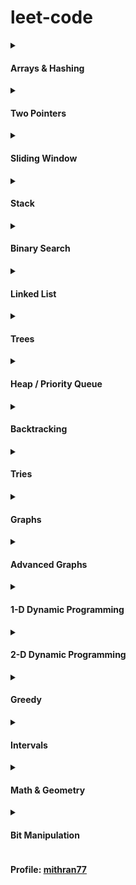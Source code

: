 # leet-code

<details>
<summary><h4>Arrays & Hashing</h4></summary>
<ul>
<li><b>🟩 <a href="https://leetcode.com/problems/contains-duplicate/" target="_blank">Contains Duplicate</a></b> <code>Add chars to HashSet while iterating. If already present, return True</code><br>
<a href="python/ArraysHashing/contains-duplicate.py">python</a> | 
<a href="golang/ArraysHashing/contains-duplicate.go">go</a>
</li>
<li><b>🟩 <a href="https://leetcode.com/problems/valid-anagram/" target="_blank">Valid Anagram</a></b> <code>Create char_count HashMap for s, then subtract counts from HashMap while looping through t</code><br>
<a href="python/ArraysHashing/valid-anagram.py">python</a> |
<a href="golang/ArraysHashing/valid-anagram.go">go</a> 
</li>
<li><b>🟩 <a href="https://leetcode.com/problems/two-sum/" target="_blank">Two Sum</a></b> <code>Use HashMap to store required number with index of computed number, If required value is found, return a list of correspomding indexes</code><br>
<a href="python/ArraysHashing/two-sum.py">python</a> |
<a href="golang/ArraysHashing/two-sum.go">go</a> 
</li>
<li><b>🟧 <a href="https://leetcode.com/problems/group-anagrams/" target="_blank">Group Anagrams</a></b> <code>Use a HashMap with char_count[26] tuples as keys, appending words that match the count. Finally, return the HashMap's values.</code><br>
<a href="python/ArraysHashing/group-anagrams.py">python</a> |
<a href="golang/ArraysHashing/group-anagrams.go">go</a> 
</li>
<li><b>🟧 <a href="https://leetcode.com/problems/top-k-frequent-elements/" target="_blank">Top K Frequent Elements</a></b> <code>First create a num_count HashMap, from which create an ordered map of counts with corresponding numbers (List[List]). Iterate in reverse, appending numbers to the result, and return when enough values are collected.</code><br>
<a href="python/ArraysHashing/top-k-frequent-elements.py">python</a> |
<a href="golang/ArraysHashing/top-k-frequent-elements.go">go</a> 
</li>
<li><b>🟧 <a href="https://neetcode.io/problems/string-encode-and-decode" target="_blank">Encode and Decode Strings</a></b> <code>Use the format < len#word > for encoding. To decode, use two pointers and two while loops to read the length, then append the word slice to the result</code><br>
<a href="python/ArraysHashing/encode-and-decode-strings.py">python</a>
</li>
<li><b>🟧 <a href="https://leetcode.com/problems/product-of-array-except-self/" target="_blank">Product of Array Except Self</a></b> <code>Initialize prod = 1. Loop L-R. First update ans array, ans[i] *= prod. Then update prod, prod *= nums[i], to use in the next iteration. Repeat the process R-L.</code><br>
<a href="python/ArraysHashing/product-of-array-except-self.py">python</a>
</li>
<li><b>🟧 <a href="https://leetcode.com/problems/longest-consecutive-sequence/" target="_blank">Longest Consecutive Sequence</a></b> <code>Convert nums to a set. For each number, check if num-1 is present (indicating the start of a sequence). If yes, iteratively check until there are no more num+1 elements in the set. Then update the longest sequence length.</code><br>
<a href="python/ArraysHashing/longest-consecutive-sequence.py">python</a>
</li>
</ul>
</details>

<details>
<summary><h4>Two Pointers</h4></summary>
<ul>
<li><b>🟩 <a href="https://leetcode.com/problems/valid-palindrome/" target="_blank">Valid Palindrome</a></b> <code>Iterate with L & R pointers, skip invalid characters with ASCII range checks, compare in lowercase, finally return True if no mismatches found</code><br>
<a href="python/TwoPointer/valid-palindrome.py">python</a> | 
<a href="golang/TwoPointer/valid-palindrome.go">go</a>
</li>
<li><b>🟧 <a href="https://leetcode.com/problems/container-with-most-water/" target="_blank">Container With Most Water</a></b> <code>Iterate with L & R pointers, calculate the current area and update max_area if larger, then move pointer with the lower height</code><br>
<a href="python/TwoPointer/container-with-most-water.py">python</a>
</li>
<li><b>🟧 <a href="https://leetcode.com/problems/two-sum-ii-input-array-is-sorted/" target="_blank">Two Sum II</a></b> <code>Iterate with L & R pointers, adjust pointers based on cur_sum relative to target, and return indices if they match</code><br>
<a href="python/TwoPointer/two-sum-ii-input-array-is-sorted.py">python</a>
</li>
<li><b>🟥 <a href="https://leetcode.com/problems/3sum/" target="_blank">3Sum</a></b> <code>Sort the array and iterate through nums, skipping duplicates. For each nums[i], set target = -nums[i] and iterate using L & R pointers to find pairs that sum to the target. Add indices on a match, and skip duplicates for L followed by R pointers</code><br>
<a href="python/TwoPointer/3sum.py">python</a>
</li>
</ul>
</details>

<details>
<summary><h4>Sliding Window</h4></summary>
<ul>
<li><b>🟩 <a href="https://leetcode.com/problems/best-time-to-buy-and-sell-stock/" target="_blank">Best Time to Buy and Sell Stock</a></b> <code>Set buy to prices[0], iterate through prices calculating profit, and update if larger</code><br>
<a href="python/SlidingWindow/best-time-to-buy-and-sell-stock.py">python</a> | 
<a href="golang/SlidingWindow/best-time-to-buy-and-sell-stock.go">go</a>
</li>
<li><b>🟧 <a href="https://leetcode.com/problems/longest-substring-without-repeating-characters/" target="_blank">Longest Substring Without Repeating Characters</a></b> <code>Initialize L pointer to 0. Iterate over s, adding characters to a charSet. If duplicate is found, remove characters from left until duplicate is gone. Continuously update longest substring and return it at end</code><br>
<a href="python/SlidingWindow/longest-substring-without-repeating-characters.py">python</a>
</li>
<li><b>🟧 <a href="https://leetcode.com/problems/longest-repeating-character-replacement/" target="_blank">Longest Repeating Character Replacement</a></b> <code>Set L = 0 and iterate R through s, tracking the max frequency of any character by comparing against the current character count. Adjust L & char frequencies in window while the count of other characters exceeds k using maxf. Continuously update longest substring with repetitions and return it at end</code><br>
<a href="python/SlidingWindow/longest-repeating-character-replacement.py">python</a>
</li>
<li><b>🟥 <a href="https://leetcode.com/problems/minimum-window-substring/" target="_blank">Minimum Window Substring</a></b> <code></code><br>
<a href="#">python</a>
</li>
</ul>
</details>

<details>
<summary><h4>Stack</h4></summary>
<ul>
<li><b>🟩 <a href="https://leetcode.com/problems/valid-parentheses/" target="_blank">Valid Parentheses</a></b> <code>Use a HashMap {')': '('}. Iterate through the string: append open brackets (not in the HashMap) to a stack. For closing brackets, return False if the stack is empty or there's a mismatch. Pop from the stack and continue. At the end, return whether the stack is empty</code><br>
<a href="python/Stack/valid-parentheses.py">python</a> | 
<a href="golang/Stack/valid-parentheses.go">go</a>
</li>
</ul>
</details>

<details>
<summary><h4>Binary Search</h4></summary>
<ul>
<li><b>🟩 <a href="https://leetcode.com/problems/binary-search/" target="_blank">Binary Search</a></b> <code>Use 3 pointers: l, r & mid. Compare the mid value with the target and either move the window left/right or return the index if found.</code><br>
<a href="python/BinarySearch/binary-search.py">python</a> | 
<a href="golang/BinarySearch/binary-search.go">go</a>
</li>
<li><b>🟧 <a href="https://leetcode.com/problems/find-minimum-in-rotated-sorted-array/" target="_blank">Find Minimum in Rotated Sorted Array</a></b> <code>Initialize l and r to the start and end. Update ans, as min(ans, nums[mid]). If nums[mid] > nums[r], move window right; otherwise, move window left. Return min(nums[l], ans)</code><br>
<a href="python/BinarySearch/find-minimum-in-rotated-sorted-array.py">python</a>
</li>
<li><b>🟧 <a href="https://leetcode.com/problems/search-in-rotated-sorted-array/" target="_blank">Search in Rotated Sorted Array</a></b> <code>Use 3 pointers l, r, mid. mid will be apart of either left sorted or right sorted portions. If target is in range of sorted portion then search it, otherwise search other half</code><br>
<a href="python/BinarySearch/search-in-rotated-sorted-array.py">python</a>
</li>
</ul>
</details>

<details>
<summary><h4>Linked List</h4></summary>
<ul>
<li><b>🟩 <a href="https://leetcode.com/problems/reverse-linked-list/" target="_blank">Reverse Linked List</a></b> <code>Initialize prev, cur = None, head. Iterate through the list, updating prev and cur. At the end, return prev as the new head</code><br>
<a href="python/LinkedList/reverse-linked-list.py">python</a> | 
<a href="golang/LinkedList/reverse-linked-list.go">go</a>
</li>
<li><b>🟩 <a href="https://leetcode.com/problems/merge-two-sorted-lists/" target="_blank">Merge Two Sorted Lists</a></b> <code>Create an empty node cur with a pointer res. Iterate while both list1 and list2 are not None, adding the node with the lower value to cur. Then if either list is None, append the other list. Finally, return res.next</code><br>
<a href="python/LinkedList/merge-two-sorted-lists.py">python</a> | 
<a href="golang/LinkedList/merge-two-sorted-lists.go">go</a>
</li>
<li><b>🟩 <a href="https://leetcode.com/problems/linked-list-cycle/" target="_blank">Linked List Cycle</a></b> <code>Initialize f & s pointers to head. Iterate while f and f.next exist, moving f by 2 and s by 1. If they are equal, return True; otherwise, return False</code><br>
<a href="python/LinkedList/linked-list-cycle.py">python</a> | 
<a href="golang/LinkedList/linked-list-cycle.go">go</a>
</li>
<li><b>🟧 <a href="https://leetcode.com/problems/reorder-list/" target="_blank">Reorder List</a></b> <code>Move the s pointer to the center of the list while ensuring f.next exists. Set s.next as the start of the second half, then set s.next to None to end the first half. Reverse the second list, then use 2 temp variables to merge both halves.</code><br>
<a href="python/LinkedList/reorder-list.py">python</a>
</li>
<li><b>🟧 <a href="https://leetcode.com/problems/remove-nth-node-from-end-of-list/" target="_blank">Remove Nth Node From End of List</a></b> <code>Create a dummy node pointing to head and assign it to l. Assign r to head and move r forward n times. Then, move both pointers until r reaches the end. Set l.next.next to l.next and return dummy.next</code><br>
<a href="python/LinkedList/remove-nth-node-from-end-of-list.py">python</a>
</li>
<li><b>🟥 <a href="https://leetcode.com/problems/merge-k-sorted-lists/" target="_blank">Merge k Sorted Lists</a></b> <code>Create mergeLists() to merge two lists. While len(lists) > 1, run an inner loop to merge two lists at a time, append the result to mergedLists, and assign mergedLists to lists. Finally, return lists[0]</code><br>
<a href="python/LinkedList/merge-k-sorted-lists.py">python</a>
</ul>
</details>

<details>
<summary><h4>Trees</h4></summary>
<ul>
<li><b>🟩 <a href="https://leetcode.com/problems/invert-binary-tree/" target="_blank">Invert Binary Tree</a></b> <code>Traverse via dfs(). If node exists, replace left and right. Call dfs(left), then dfs(right)</code><br>
<a href="python/Trees/invert-binary-tree.py">python</a>
</li>
<li><b>🟩 <a href="https://leetcode.com/problems/maximum-depth-of-binary-tree/" target="_blank">Maximum Depth of Binary Tree</a></b> <code>Use recursive DFS with a leaf case returning 0. At each step, return 1 + the max height of the left and right subtrees</code><br>
<a href="python/Trees/maximum-depth-of-binary-tree.py">python</a>
</li>
<li><b>🟩 <a href="https://leetcode.com/problems/same-tree/" target="_blank">Same Tree</a></b> <code>For base cases, return True if both nodes are None. If either is None or values don’t match, return False. In the recursive case, return fn(left) and fn(right)</code><br>
<a href="python/Trees/same-tree.py">python</a>
</li>
<li><b>🟩 <a href="https://leetcode.com/problems/subtree-of-another-tree/" target="_blank">Subtree of Another Tree</a></b> <code>Create a separate fn isSameTree() and perform BFS on the root. At each node, if isSameTree(node, subTree) return True. Finally if no same trees were found, return False</code><br>
<a href="python/Trees/subtree-of-another-tree.py">python</a>
</li>
<li><b>🟧 <a href="https://leetcode.com/problems/lowest-common-ancestor-of-a-binary-search-tree/" target="_blank">Lowest Common Ancestor of a Binary Search Tree</a></b> <code>While True: if root.val > p and q, move left. If root.val < p and q, move right. Otherwise, if root lies between p and q or equals p or q, return root</code><br>
<a href="python/Trees/lowest-common-ancestor.py">python</a>
</li>
<li><b>🟧 <a href="https://leetcode.com/problems/binary-tree-level-order-traversal/" target="_blank">Binary Tree Level Order Traversal</a></b> <code>Add root to a Q. While the Q is not empty, initialize a level array. Run an inner loop for len(Q), adding node.val to level and left & right children back to the Q. If level is not empty, add it to res. Finally, return res</code><br>
<a href="python/Trees/binary-tree-level-order-traversal.py">python</a>
</li>
<li><b>🟧 <a href="https://leetcode.com/problems/validate-binary-search-tree/" target="_blank">Validate Binary Search Tree</a></b> <code>Define valid() with node, left, and right values. If node is None, return True. If node.val is not between left and right, return False. Recursively return valid(node.left, left, node.val) and valid(node.right, node.val, right)</code><br>
<a href="python/Trees/validate-binary-search-tree.py">python</a>
</li>
<li><b>🟧 <a href="https://leetcode.com/problems/kth-smallest-element-in-a-bst/" target="_blank">Kth Smallest Element in a BST</a></b> <code>Use a single pointer and a stack. Iterate while stack or pointer are not empty. Push cur.left to the stack, until cur.left is None. Pop from the stack, decrement k, and check if k == 0 to return the node's value. Otherwise, set cur to cur.right and continue</code><br>
<a href="python/Trees/kth-smallest-element-in-a-bst.py">python</a>
</li>
<li><b>🟧 <a href="https://leetcode.com/problems/construct-binary-tree-from-preorder-and-inorder-traversal/" target="_blank">Construct Binary Tree from Preorder and Inorder Traversal</a></b> <code>If either traversal is empty, return None. The 1st element in preorder is the root. Use inorder to find the root's index (mid). In inorder, elements left of mid are the left subtree, and elements right of mid are the right subtree. Recursively build subtrees.</code><br>
<a href="python/Trees/construct-binary-tree-from-preorder-and-inorder-traversal.py">python</a>
</li>
<li><b>🟥 <a href="https://leetcode.com/problems/serialize-and-deserialize-binary-tree/" target="_blank">Serialize And Deserialize Binary Tree</a></b> <code>Use the same traversal for encoding and decoding. For encoding, if a node is None, add 'N' to res; otherwise, add str(node.val). For decoding, split the string by ','; if 'N', return None, otherwise return TreeNode(val) while incrementing self.i. Finally, return the root.</code><br>
<a href="python/Trees/serialize-and-deserialize-binary-tree.py">python</a>
</li>
</ul>
</details>

<details>
<summary><h4>Heap / Priority Queue</h4></summary>
</details>

<details>
<summary><h4>Backtracking</h4></summary>
<ul>
<li><b>🟧 <a href="https://leetcode.com/problems/combination-sum/" target="_blank">Combination Sum</a></b> <code>Define dfs(i, cur, total). Base cases: if target == total, append cur.copy() to res and return. If idx >= len(nums) or total > target, return. Append nums[i] to cur, add to total, then call dfs(). After, pop() from cur, subtract nums[i] from total, increment i, and call dfs() again. Finally, return res</code><br>
<a href="python/Backtracking/combination-sum/combination-sum.py">python</a>
</li>
<li><b>🟧 <a href="https://leetcode.com/problems/word-search/" target="_blank">Word Search</a></b> <code>Define dfs(r, c, i). If i == len(word), return True. If r or c are out of bounds, characters don't match, or the cell is already in the path, return False. If the current cell matches word[i], add it to the path, and recursively check neighboring cells recording result. backtrack by removing the cell from the path and return result</code><br>
<a href="python/Backtracking/word-search.py">python</a>
</li>
</ul>
</details>

<details>
<summary><h4>Tries</h4></summary>
</details>

<details>
<summary><h4>Graphs</h4></summary>
<ul>
<li><b>🟧 <a href="https://leetcode.com/problems/number-of-islands/" target="_blank">Number of Islands</a></b> <code>Define dfs(r, c) with BC: return if r or c are out of bounds, if grid[r][c] is not "1", or if (r, c) is in the visited set. If conditions are met, add (r, c) to visited and perform dfs on its four neighbors. Use a nested loop for r and c, and if grid[r][c] is "1" and not in visited, increment the islands and call dfs(r, c)</code><br>
<a href="python/Graphs/number-of-islands.py">python</a>
</li>
<li><b>🟧 <a href="https://leetcode.com/problems/clone-graph/" target="_blank">Clone Graph</a></b> <code>Create a HashMap to track visited nodes. Define dfs(node) with a BC: if node is already visited, return its corresponding value from the HashMap. Otherwise, create a copy with node.val & map it in the HashMap. Then iterate through node's neighbors, appending the result of dfs(neighbor) to copy's neighbors. Finally, return the copy</code><br>
<a href="python/Graphs/clone-graph.py">python</a>
</li>
<li><b>🟧 <a href="https://leetcode.com/problems/pacific-atlantic-water-flow/" target="_blank">Pacific Atlantic Water Flow</a></b> <code>Define dfs(r, c, pre_height) with BC: return if current cell (r, c) is out of bounds, has (height < pre_height), or already in visited. Use 2 HashSets to track cells reachable from the pac and atl oceans. Loop through cols to add nodes reachable from the first and last row to the Pacific and Atlantic sets. Similarly, loop through rows to add nodes reachable from the first and last column. Finally, loop through the grid(r & c) and add cells that reach both oceans to the result, and return it.</code><br>
<a href="python/Graphs/pacific-atlantic-water-flow.py">python</a>
</li>
<li><b>🟧 <a href="https://leetcode.com/problems/course-schedule/" target="_blank">Course Schedule</a></b> <code>Create adjacency list for directed graph. Define dfs(c) with BCs: if course already visited, return False; if course has no dependencies, return True. For each course, Add it to visited, check its dependencies with dfs(). If any dfs() call fails, return False. After processing, remove course from visited, empty adj[c] and return True. If dfs() fails for any course, return False; otherwise, return True.</code><br>
<a href="python/Graphs/course-schedule.py">python</a>
</li>
<li><b>🟧 <a href="https://leetcode.com/problems/graph-valid-tree/" target="_blank">Graph Valid Tree</a></b> <code>Create an adjacency list for each node using a HashMap (undirected graph). Use a set to track visited nodes. Define dfs(i, prev) with BC: if node already visited, return False. For each node, iterate through its neighbors, skipping previous node. If any check fails, return False, otherwise finally True. Return dfs(0, -1) and (len(visited) == n)</code><br>
<a href="python/Graphs/graph-valid-tree.py">python</a>
</li>
<li><b>🟧 <a href="https://leetcode.com/problems/number-of-connected-components-in-an-undirected-graph/" target="_blank">Number of Connected Components In An Undirected Graph</a></b> <code>Use Union-Find with parent and rank arrays. Define findRootParent(v) to get the absolute root parent of a node. Define union(v1, v2) to merge two nodes by their root parents. If they share the same parent, return 0; otherwise, merge them and return 1. Initialize res to the number of nodes, and for each edge, decrement res by the result of union(e1, e2)</code><br>
<a href="python/Graphs/number-of-connected-components-in-an-undirected-graph.py">python</a>
</li>
</ul>
</details>

<details>
<summary><h4>Advanced Graphs</h4></summary>
</details>

<details>
<summary><h4>1-D Dynamic Programming</h4></summary>
<ul>
<li><b>🟩 <a href="https://leetcode.com/problems/climbing-stairs/" target="_blank">Climbing Stairs</a></b> <code>Use bottom-up DP. Initialize f and s to 1. Iterate (n - 1) times, updating f as- sum of f + s and setting s to old value of f. Finally return f</code><br>
<a href="python/DynamicProgramming1D/climbing-stairs.py">python</a>
</li>
<li><b>🟧 <a href="https://leetcode.com/problems/house-robber/" target="_blank">House Robber</a></b> <code>Use 2 pointers f and s initialized to 0. Loop through nums, calculate take as (n + s) and not_take as f. Update s to current f and f to the max(take, not_take). Finally, return f</code><br>
<a href="python/DynamicProgramming1D/house-robber/house-robber.py">python</a>
</li>
<li><b>🟧 <a href="https://leetcode.com/problems/house-robber-ii/" target="_blank">House Robber II</a></b> <code>Define function rob1(). If nums size is 1, return nums[0]. Otherwise, return maximum of rob1(nums[1:]) and rob1(nums[:len(nums)-1])</code><br>
<a href="python/DynamicProgramming1D/house-robber-ii.py">python</a>
</li>
<li><b>🟧 <a href="https://leetcode.com/problems/longest-palindromic-substring/" target="_blank">Longest Palindromic Substring</a></b> <code>Initialize res as "" and res_len as 0. Loop through the string, checking for odd-length (l, r = i, i) and even-length (l, r = i, i+1) palindromes. Update res and res_len whenever a longer palindrome is found. Finally, return res</code><br>
<a href="python/DynamicProgramming1D/longest-palindromic-substring.py">python</a>
</li>
<li><b>🟧 <a href="https://leetcode.com/problems/palindromic-substrings/" target="_blank">Palindromic Substrings</a></b> <code>Initialize count to 0. Loop through the string, checking for odd-length (l, r = i, i) and even-length (l, r = i, i+1) palindromes using expand-from-center algorithm. Increment count for each palindrome found, and return total count at the end</code><br>
<a href="python/DynamicProgramming1D/palindromic-substrings.py">python</a>
</li>
<li><b>🟧 <a href="https://leetcode.com/problems/decode-ways/" target="_blank">Decode Ways</a></b> <code></code><br>
<a href="">python</a>
</li>
<li><b>🟧 <a href="https://leetcode.com/problems/coin-change/" target="_blank">Coin Change</a></b> <code>Use tabulation to create a DP array of size amount + 1, initialized to amount + 1. For each amount from 1 to amount, loop through each coin and update dp[a] to the minimum of dp[a] and 1 + dp[a - c]. Return dp[amount] if it's updated, otherwise return -1.</code><br>
<a href="">python</a>
</li>
<li><b>🟧 <a href="https://leetcode.com/problems/maximum-product-subarray/" target="_blank">Maximum Product Subarray</a></b> <code></code><br>
<a href="">python</a>
</li>
<li><b>🟧 <a href="https://leetcode.com/problems/word-break/" target="_blank">Word Break</a></b> <code></code><br>
<a href="">python</a>
</li>
<li><b>🟧 <a href="https://leetcode.com/problems/longest-increasing-subsequence/" target="_blank">Longest Increasing Subsequence</a></b> <code></code><br>
<a href="">python</a>
</li>
</ul>
</details>

<details>
<summary><h4>2-D Dynamic Programming</h4></summary>
</details>

<details>
<summary><h4>Greedy</h4></summary>
</details>

<details>
<summary><h4>Intervals</h4></summary>
</details>

<details>
<summary><h4>Math & Geometry</h4></summary>
</details>

<details>
<summary><h4>Bit Manipulation</h4></summary>
</details>



<h4>Profile: <a href="https://leetcode.com/u/mithran77/">mithran77</a></h4>